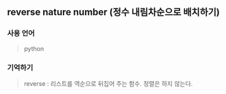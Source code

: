 ## reverse nature number (정수 내림차순으로 배치하기)

### 사용 언어
> python

### 기억하기
> reverse : 리스트를 역순으로 뒤집어 주는 함수. 정렬은 하지 않는다.